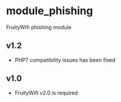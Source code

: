 module_phishing
==============

FruityWifi phishing module


v1.2
---------------------------------
- PHP7 compatibility issues has been fixed


v1.0
---------------------------------
- FruityWifi v2.0 is required
